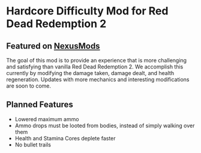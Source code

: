 # Hardcore Difficulty Mod for Red Dead Redemption 2

## Featured on [NexusMods](https://www.nexusmods.com/reddeadredemption2/mods/135)
The goal of this mod is to provide an experience that is more challenging and satisfying than vanilla Red Dead Redemption 2.
We accomplish this currently by modifying the damage taken, damage dealt, and health regeneration.
Updates with more mechanics and interesting modifications are soon to come.

## Planned Features
- Lowered maximum ammo
- Ammo drops must be looted from bodies, instead of simply walking over them
- Health and Stamina Cores deplete faster
- No bullet trails
